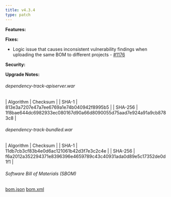 ```yaml
---
title: v4.3.4
type: patch
---
```


**Features:**

**Fixes:**
* Logic issue that causes inconsistent vulnerability findings when uploading the same BOM to different projects - [#1176](https://github.com/DependencyTrack/dependency-track/issues/1176)

**Security:**

**Upgrade Notes:**


###### dependency-track-apiserver.war

| Algorithm | Checksum |
| SHA-1     | 813e3a7207e47a7ee6769a1e74b040942f8995b5 |
| SHA-256   | 1f8bae644dc6982933ec080167d90a66d8090055d75aad7e924a91a9cb8783c8 |

###### dependency-track-bundled.war

| Algorithm | Checksum |
| SHA-1     | 11db7cb3cf83b4e0d6ac121061b42d3f7e3c2c4e |
| SHA-256   | f6a2012a352294371e8396396e4659789c43c40931ada0d89e5c17352de0d1f1 |

###### Software Bill of Materials (SBOM) ######

[bom.json](https://github.com/DependencyTrack/dependency-track/releases/download/4.3.4/bom.json)
[bom.xml](https://github.com/DependencyTrack/dependency-track/releases/download/4.3.4/bom.xml)
